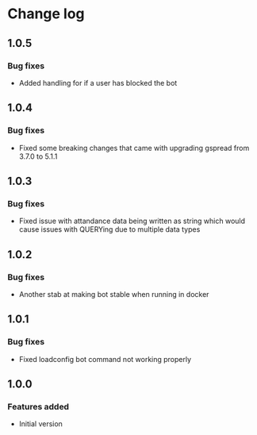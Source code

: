 # Change log
## 1.0.5
### Bug fixes
- Added handling for if a user has blocked the bot

## 1.0.4
### Bug fixes
- Fixed some breaking changes that came with upgrading gspread from 3.7.0 to 5.1.1

## 1.0.3
### Bug fixes
- Fixed issue with attandance data being written as string which would cause issues with QUERYing due to multiple data types

## 1.0.2
### Bug fixes
- Another stab at making bot stable when running in docker

## 1.0.1
### Bug fixes
- Fixed loadconfig bot command not working properly

## 1.0.0
### Features added
- Initial version
